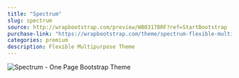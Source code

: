```yaml
---
title: "Spectrum"
slug: spectrum
source: http://wrapbootstrap.com/preview/WB0317BRF?ref=StartBootstrap
purchase-link: "https://wrapbootstrap.com/theme/spectrum-flexible-multipurpose-theme-WB0317BRF?ref=StartBootstrap"
categories: premium
description: Flexible Multipurpose Theme
---
```


<img src="http://sbootstrap.startbootstrapc.netdna-cdn.com/assets/img/premium/spectrum.jpg" class="img-responsive" alt="Spectrum - One Page Bootstrap Theme">